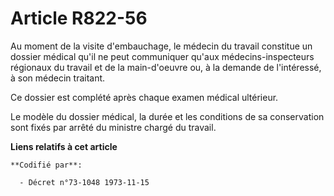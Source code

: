 # Article R822-56

Au moment de la visite d'embauchage, le médecin du travail constitue un dossier médical qu'il ne peut communiquer qu'aux
médecins-inspecteurs régionaux du travail et de la main-d'oeuvre ou, à la demande de l'intéressé, à son médecin traitant.

Ce dossier est complété après chaque examen médical ultérieur.

Le modèle du dossier médical, la durée et les conditions de sa conservation sont fixés par arrêté du ministre chargé du
travail.

**Liens relatifs à cet article**

	**Codifié par**:

	  - Décret n°73-1048 1973-11-15
